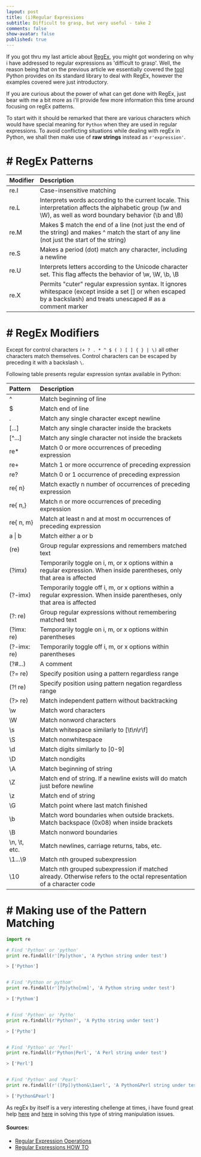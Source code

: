 ```yaml
---
layout: post
title: (i)Regular Expressions
subtitle: Difficult to grasp, but very useful - take 2
comments: false
show-avatar: false
published: true
---
```


If you got thru my last article about <a href='http://hpsilva.io/2015-12-12-regular-expressions/'>RegEx</a>, you might got wondering on why i have addressed to regular expressions as 'difficult to grasp'.
Well, the reason being that on the previous article we essentially covered the <a href='https://docs.python.org/2/library/re.html'>tool</a> Python provides on its standard library to deal with RegEx, however the examples covered were just introductory.

If you are curious about the power of what can get done with RegEx, just bear with me a bit more as i'll provide few more information this time around focusing on regEx patterns.

To start with it should be remarked that there are various characters which would have special meaning for `Python` when they are used in regular expressions. 
To avoid conflicting situations while dealing with regEx in Python, we shall then make use of **raw strings** instead as `r'expression'`.

# # RegEx Patterns

|Modifier|Description|
|:-|:-|
|re.I|Case-insensitive matching|
|re.L|Interprets words according to the current locale. This interpretation affects the alphabetic group (\w and \W), as well as word boundary behavior (\b and \B)|
|re.M|Makes $ match the end of a line (not just the end of the string) and makes ^ match the start of any line (not just the start of the string)|
|re.S|Makes a period (dot) match any character, including a newline|
|re.U|Interprets letters according to the Unicode character set. This flag affects the behavior of \w, \W, \b, \B|
|re.X|Permits "cuter" regular expression syntax. It ignores whitespace (except inside a set [] or when escaped by a backslash) and treats unescaped # as a comment marker|

# # RegEx Modifiers
Except for control characters `(+ ? . * ^ $ ( ) [ ] { } | \)` all other characters match themselves. Control characters can be escaped by preceding it with a backslash `\`.

Following table presents regular expression syntax available in Python:

|Pattern|Description|
|:-|:-|
|^|Match beginning of line|
|$|Match end of line|
|.|Match any single character except newline|
|[...]|Match any single character inside the brackets|
|[^...]|Match any single character not inside the brackets|
|re*|Match 0 or more occurrences of preceding expression|
|re+|Match 1 or more occurrence of preceding expression|
|re?|Match 0 or 1 occurrence of preceding expression|
|re{ n}|Match exactly n number of occurrences of preceding expression|
|re{ n,}|Match n or more occurrences of preceding expression|
|re{ n, m}|Match at least n and at most m occurrences of preceding expression|
|a \| b|Match either a or b|
|(re)	|Group regular expressions and remembers matched text|
|(?imx)|Temporarily toggle on i, m, or x options within a regular expression. When inside parentheses, only that area is affected|
|(?-imx)|Temporarily toggle off i, m, or x options within a regular expression. When inside parentheses, only that area is affected|
|(?: re)|Group regular expressions without remembering matched text|
|(?imx: re)|Temporarily toggle on i, m, or x options within parentheses|
|(?-imx: re)|Temporarily toggle off i, m, or x options within parentheses|
|(?#...)|A comment|
|(?= re)|Specify position using a pattern regardless range|
|(?! re)|Specify position using pattern negation regardless range|
|(?> re)|Match independent pattern without backtracking|
|\w|Match word characters|
|\W|Match nonword characters|
|\s|Match whitespace similarly to [\t\n\r\f]|
|\S|Match nonwhitespace|
|\d|Match digits similarly to [0-9]|
|\D|Match nondigits|
|\A|Match beginning of string|
|\Z|Match end of string. If a newline exists will do match just before newline|
|\z|Match end of string|
|\G|Match point where last match finished|
|\b|Match word boundaries when outside brackets. Match backspace (0x08) when inside brackets|
|\B|Match nonword boundaries|
|\n, \t, etc.|Match newlines, carriage returns, tabs, etc.|
|\1...\9|Match nth grouped subexpression|
|\10|Match nth grouped subexpression if matched already. Otherwise refers to the octal representation of a character code|

# # Making use of the Pattern Matching
```python
import re

# Find 'Python' or 'python'
print re.findall(r'[Pp]ython', 'A Python string under test')

> ['Python']


# Find 'Python or pythom'
print re.findall(r'[Pp]ytho[nm]', 'A Pythom string under test')

> ['Pythom']


# Find 'Python' or 'Pytho'
print re.findall(r'Python?', 'A Pytho string under test')

> ['Pytho']


# Find 'Python' or 'Perl'
print re.findall(r'Python|Perl', 'A Perl string under test')

> ['Perl']


# Find 'Python' and 'Pearl'
print re.findall(r'([Pp])ython&\1aerl', 'A Python&Perl string under test')

> ['Python&Pearl']
```

As regEx by itself is a very interesting chellenge at times, i have found great help <a href='http://pythex.org/'>here</a> and <a href='https://www.regexone.com/lesson/introduction_abcs'>here</a> in solving this type of string manipulation issues.


#### Sources:

* <a href='https://docs.python.org/2/library/re.html'>Regular Expression Operations</a>
* <a href='https://docs.python.org/2/howto/regex.html#regex-howto'>Regular Expressions HOW TO</a>

